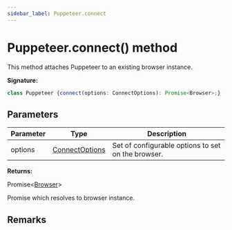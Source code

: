 ```yaml
---
sidebar_label: Puppeteer.connect
---
```

# Puppeteer.connect() method

This method attaches Puppeteer to an existing browser instance.

**Signature:**

```typescript
class Puppeteer {connect(options: ConnectOptions): Promise<Browser>;}
```

## Parameters

|  Parameter | Type | Description |
|  --- | --- | --- |
|  options | [ConnectOptions](./puppeteer.connectoptions.md) | Set of configurable options to set on the browser. |

**Returns:**

Promise&lt;[Browser](./puppeteer.browser.md)&gt;

Promise which resolves to browser instance.

## Remarks


